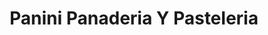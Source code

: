 ---
title: "Panini Panaderia Y Pasteleria"
url: /san-cristobal-sector-los-kioscos/panini-panaderia-y-pasteleria/
shop: Bäckerei
---